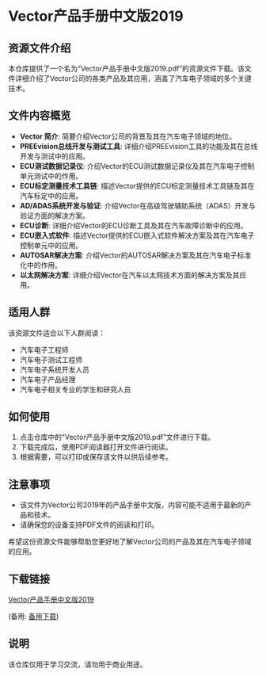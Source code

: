 # Vector产品手册中文版2019

## 资源文件介绍

本仓库提供了一个名为“Vector产品手册中文版2019.pdf”的资源文件下载。该文件详细介绍了Vector公司的各类产品及其应用，涵盖了汽车电子领域的多个关键技术。

## 文件内容概览

- **Vector 简介**: 简要介绍Vector公司的背景及其在汽车电子领域的地位。
- **PREEvision总线开发与测试工具**: 详细介绍PREEvision工具的功能及其在总线开发与测试中的应用。
- **ECU测试数据记录仪**: 介绍Vector的ECU测试数据记录仪及其在汽车电子控制单元测试中的作用。
- **ECU标定测量技术工具链**: 描述Vector提供的ECU标定测量技术工具链及其在汽车标定中的应用。
- **AD/ADAS系统开发与验证**: 介绍Vector在高级驾驶辅助系统（ADAS）开发与验证方面的解决方案。
- **ECU诊断**: 详细介绍Vector的ECU诊断工具及其在汽车故障诊断中的应用。
- **ECU嵌入式软件**: 描述Vector提供的ECU嵌入式软件解决方案及其在汽车电子控制单元中的应用。
- **AUTOSAR解决方案**: 介绍Vector的AUTOSAR解决方案及其在汽车电子标准化中的作用。
- **以太网解决方案**: 详细介绍Vector在汽车以太网技术方面的解决方案及其应用。

## 适用人群

该资源文件适合以下人群阅读：
- 汽车电子工程师
- 汽车电子测试工程师
- 汽车电子系统开发人员
- 汽车电子产品经理
- 汽车电子相关专业的学生和研究人员

## 如何使用

1. 点击仓库中的“Vector产品手册中文版2019.pdf”文件进行下载。
2. 下载完成后，使用PDF阅读器打开文件进行阅读。
3. 根据需要，可以打印或保存该文件以供后续参考。

## 注意事项

- 该文件为Vector公司2019年的产品手册中文版，内容可能不适用于最新的产品和技术。
- 请确保您的设备支持PDF文件的阅读和打印。

希望这份资源文件能够帮助您更好地了解Vector公司的产品及其在汽车电子领域的应用。

## 下载链接
[Vector产品手册中文版2019](https://pan.quark.cn/s/9c8cc62ccb49) 

(备用: [备用下载](https://pan.baidu.com/s/1HqmDb61JBFkBuqyaqS9ynA?pwd=1234))

## 说明

该仓库仅用于学习交流，请勿用于商业用途。
